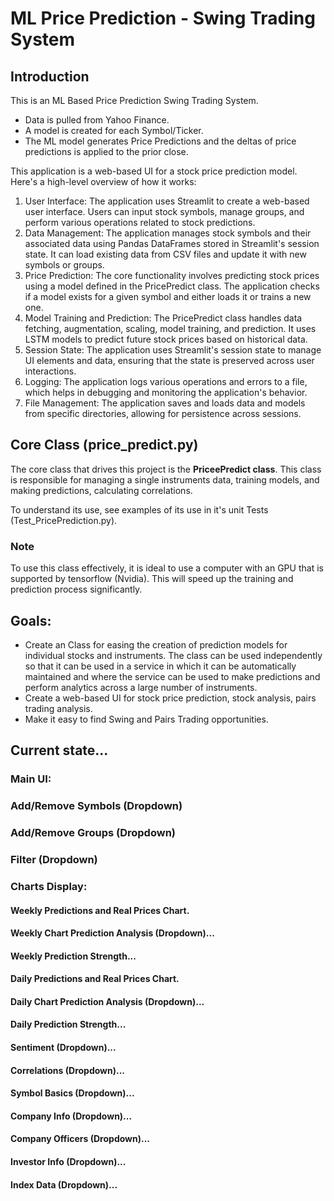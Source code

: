 # ML Price Prediction - Swing Trading System

## Introduction

This is an ML Based Price Prediction Swing Trading System.
- Data is pulled from Yahoo Finance.
- A model is created for each Symbol/Ticker.
- The ML model generates Price Predictions and the deltas of price predictions is applied to the prior close.

This application is a web-based UI for a stock price prediction model. Here's a high-level overview of how it works:

1. User Interface: The application uses Streamlit to create a web-based user interface. Users can input stock symbols, manage groups, and perform various operations related to stock predictions.              
2. Data Management: The application manages stock symbols and their associated data using Pandas DataFrames stored in Streamlit's session state. It can load existing data from CSV files and update it with new
  symbols or groups.
3. Price Prediction: The core functionality involves predicting stock prices using a model defined in the PricePredict class. The application checks if a model exists for a given symbol and either loads it or
 trains a new one.
4. Model Training and Prediction: The PricePredict class handles data fetching, augmentation, scaling, model training, and prediction. It uses LSTM models to predict future stock prices based on historical data.                                                          
5. Session State: The application uses Streamlit's session state to manage UI elements and data, ensuring that the state is preserved across user interactions.
6. Logging: The application logs various operations and errors to a file, which helps in debugging and monitoring the application's behavior.
7. File Management: The application saves and loads data and models from specific directories, allowing for persistence across sessions.

## Core Class (price_predict.py)

The core class that drives this project is the **PriceePredict class**. This class is responsible for managing a single instruments data, training models, and making predictions, calculating correlations.
 
To understand its use, see examples of its use in it's unit Tests (Test_PricePrediction.py). 

### Note
To use this class effectively, it is ideal to use a computer with an GPU that is supported by tensorflow (Nvidia). This will speed up the training and prediction process significantly.

## Goals:

* Create an Class for easing the creation of prediction models for individual stocks and instruments. The class can be used independently so that it can be used in a service in which it can be automatically maintained and where the service can be used to make predictions and perform analytics across a large number of instruments.
* Create a web-based UI for stock price prediction, stock analysis, pairs trading analysis.
* Make it easy to find Swing and Pairs Trading opportunities.

## Current state...

### Main UI:

### Add/Remove Symbols (Dropdown)

### Add/Remove Groups (Dropdown)

### Filter (Dropdown)

### Charts Display:

#### Weekly Predictions and Real Prices Chart.

#### Weekly Chart Prediction Analysis  (Dropdown)...

#### Weekly Prediction Strength...

#### Daily Predictions and Real Prices Chart.

#### Daily Chart Prediction Analysis  (Dropdown)...

#### Daily Prediction Strength...

#### Sentiment (Dropdown)...

#### Correlations (Dropdown)...

#### Symbol Basics (Dropdown)...

#### Company Info (Dropdown)...

#### Company Officers (Dropdown)...

#### Investor Info (Dropdown)...

#### Index Data (Dropdown)...


